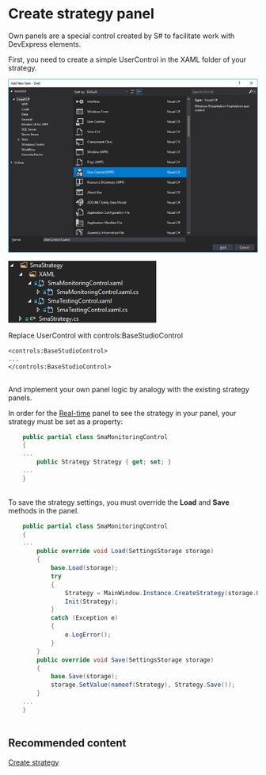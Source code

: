 # Create strategy panel

Own panels are a special control created by S\# to facilitate work with DevExpress elements.

First, you need to create a simple UserControl in the XAML folder of your strategy.

![Shell custom strategy panel 00](../../images/shell_custom_strategy_panel_00.png)

![Shell custom strategy panel 01](../../images/shell_custom_strategy_panel_01.png)

Replace UserControl with controls:BaseStudioControl

```xaml
<controls:BaseStudioControl>
...
</controls:BaseStudioControl>
	  				
```

And implement your own panel logic by analogy with the existing strategy panels.

In order for the [Real\-time](user_interface/real_time.md) panel to see the strategy in your panel, your strategy must be set as a property:

```cs
	public partial class SmaMonitoringControl
	{
	...
		public Strategy Strategy { get; set; }
	...
	}
		
```

To save the strategy settings, you must override the **Load** and **Save** methods in the panel.

```cs
	public partial class SmaMonitoringControl
	{
	...
		public override void Load(SettingsStorage storage)
		{
			base.Load(storage);
			try
			{
				Strategy = MainWindow.Instance.CreateStrategy(storage.GetValue<SettingsStorage>(nameof(Strategy)));
				Init(Strategy);
			}
			catch (Exception e)
			{
				e.LogError();
			}
		}
		public override void Save(SettingsStorage storage)
		{
			base.Save(storage);
			storage.SetValue(nameof(Strategy), Strategy.Save());
		}
	...
	}
		
```

## Recommended content

[Create strategy](create_strategy.md)
